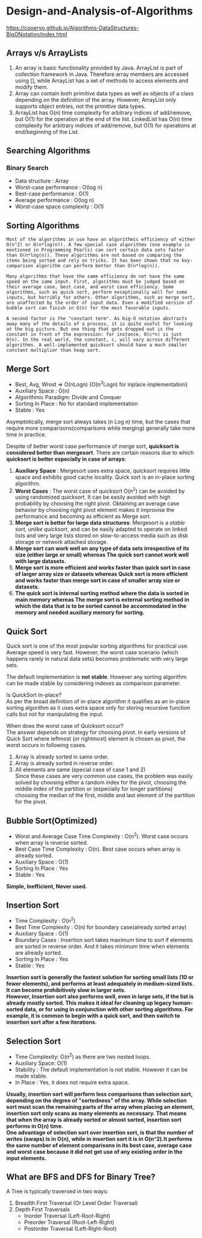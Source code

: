 # Design-and-Analysis-of-Algorithms

https://cooervo.github.io/Algorithms-DataStructures-BigONotation/index.html

## Arrays v/s ArrayLists
1. An array is basic functionality provided by Java. ArrayList is part of collection framework in Java. Therefore array members are accessed using [], while ArrayList has a set of methods to access elements and modify them. 
2. Array can contain both primitive data types as well as objects of a class depending on the definition of the array. However, ArrayList only supports object entries, not the primitive data types.
3. ArrayList has O(n) time complexity for arbitrary indices of add/remove, but O(1) for the operation at the end of the list.
LinkedList has O(n) time complexity for arbitrary indices of add/remove, but O(1) for operations at end/beginning of the List.

## Searching Algorithms
### Binary Search
- Data structure	            : Array
- Worst-case performance	    : O(log n)
- Best-case performance	        : O(1)
- Average performance	        : O(log n)
- Worst-case space complexity	: O(1)

## Sorting Algorithms
``Most of the algorithms in use have an algorithmic efficiency of either O(n^2) or O(n*log(n)). A few special case algorithms (one example is mentioned in Programming Pearls) can sort certain data sets faster than O(n*log(n)). These algorithms are not based on comparing the items being sorted and rely on tricks. It has been shown that no key-comparison algorithm can perform better than O(n*log(n)). ``

``Many algorithms that have the same efficiency do not have the same speed on the same input. First, algorithms must be judged based on their average case, best case, and worst case efficiency. Some algorithms, such as quick sort, perform exceptionally well for some inputs, but horribly for others. Other algorithms, such as merge sort, are unaffected by the order of input data. Even a modified version of bubble sort can finish in O(n) for the most favorable inputs. ``

``A second factor is the "constant term". As big-O notation abstracts away many of the details of a process, it is quite useful for looking at the big picture. But one thing that gets dropped out is the constant in front of the expression: for instance, O(c*n) is just O(n). In the real world, the constant, c, will vary across different algorithms. A well-implemented quicksort should have a much smaller constant multiplier than heap sort.``

## Merge Sort
- Best, Avg, Wrost => O(nLogn) {O(n<sup>2</sup>Logn) for inplace implementation}
- Auxiliary Space     : O(n)
- Algorithmic Paradigm: Divide and Conquer
- Sorting In Place    : No for standard implementation
- Stable              : Yes

Asymptotically, merge sort always takes (n Log n) time, but the cases that require more comparisons(comparisons while merging) generally take more time in practice.

Despite of better worst case performance of merge sort, **quicksort is considered better than mergesort**. There are certain reasons due to which **quicksort is better especially in case of arrays**:
1. **Auxiliary Space** : Mergesort uses extra space, quicksort requires little space and exhibits good cache locality. Quick sort is an in-place sorting algorithm.
2. **Worst Cases** : The worst case of quicksort O(n<sup>2</sup>) can be avoided by using randomized quicksort. It can be easily avoided with high probability by choosing the right pivot. Obtaining an average case behavior by choosing right pivot element makes it improvise the performance and becoming as efficient as Merge sort.
3. **Merge sort is better for large data structures**: Mergesort is a *stable sort, unlike quicksort*, and can be easily adapted to operate on linked lists and very large lists stored on slow-to-access media such as disk storage or network attached storage. 
4. **Merge sort can work well on any type of data sets irrespective of its size (either large or small) whereas The quick sort cannot work well with large datasets.**
5. **Merge sort is more efficient and works faster than quick sort in case of larger array size or datasets whereas Quick sort is more efficient and works faster than merge sort in case of smaller array size or datasets.**
6. **The quick sort is internal sorting method where the data is sorted in main memory whereas The merge sort is external sorting method in which the data that is to be sorted cannot be accommodated in the memory and needed auxiliary memory for sorting.**

## Quick Sort

Quick sort is one of the most popular sorting algorithms for practical use. Average speed is very fast. However, the worst case scenario (which happens rarely in natural data sets) becomes problematic with very large sets.

The default implementation is **not stable**. However any sorting algorithm can be made stable by considering indexes as comparison parameter.

Is QuickSort In-place?<br>
As per the broad definition of in-place algorithm it qualifies as an in-place sorting algorithm as it uses extra space only for storing recursive function calls but not for manipulating the input.

When does the worst case of Quicksort occur?<br>
The answer depends on strategy for choosing pivot. In early versions of Quick Sort where leftmost (or rightmost) element is chosen as pivot, the worst occurs in following cases.
1) Array is already sorted in same order.
2) Array is already sorted in reverse order.
3) All elements are same (special case of case 1 and 2)<br>
Since these cases are very common use cases, the problem was easily solved by choosing either a random index for the pivot, choosing the middle index of the partition or (especially for longer partitions) choosing the median of the first, middle and last element of the partition for the pivot.

## Bubble Sort(Optimized)
- Worst and Average Case Time Complexity : O(n<sup>2</sup>). Worst case occurs when array is reverse sorted.
- Best Case Time Complexity              : O(n). Best case occurs when array is already sorted.
- Auxiliary Space                        : O(1)
- Sorting In Place                       : Yes
- Stable                                 : Yes

**Simple, Inefficient, Never used.**

## Insertion Sort
- Time Complexity      : O(n<sup>2</sup>)
- Best Time Complexity : O(n) for boundary case(already sorted array)
- Auxiliary Space      : O(1)
- Boundary Cases       : Insertion sort takes maximum time to sort if elements are sorted in reverse order. And it takes minimum time when elements are already sorted.
- Sorting In Place     : Yes
- Stable               : Yes

**Insertion sort is generally the fastest solution for sorting small lists (10 or fewer elements), and performs at least adequately in medium-sized lists. It can become prohibitively slow in larger sets.<br> However, Insertion sort also performs well, even in large sets, if the list is already mostly sorted. This makes it ideal for cleaning up legacy human-sorted data, or for using in conjunction with other sorting algorithms. For example, it is common to begin with a quick sort, and then switch to insertion sort after a few iterations.**

## Selection Sort
- Time Complexity: O(n<sup>2</sup>) as there are two nested loops.
- Auxiliary Space: O(1)
- Stability : The default implementation is not stable. However it can be made stable. 
- In Place : Yes, it does not require extra space.

**Usually, insertion sort will perform less comparisons than selection sort, depending on the degree of "sortedness" of the array. While selection sort must scan the remaining parts of the array when placing an element, insertion sort only scans as many elements as necessary. That means that when the array is already sorted or almost sorted, insertion sort performs in O(n) time.<br>One advantage of selection sort over insertion sort, is that the number of writes (swaps) is in O(n), while in insertion sort it is in O(n^2).It performs the same number of element comparisons in its best case, average case and worst case because it did not get use of any existing order in the input elements.**

## What are BFS and DFS for Binary Tree?
A Tree is typically traversed in two ways:
1. Breadth First Traversal (Or Level Order Traversal)
2. Depth First Traversals
    - Inorder Traversal (Left-Root-Right)
    - Preorder Traversal (Root-Left-Right)
    - Postorder Traversal (Left-Right-Root)






